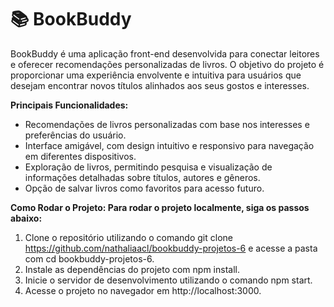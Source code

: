 # 📚 BookBuddy 

BookBuddy é uma aplicação front-end desenvolvida para conectar leitores e oferecer recomendações personalizadas de livros. O objetivo do projeto é proporcionar uma experiência envolvente e intuitiva para usuários que desejam encontrar novos títulos alinhados aos seus gostos e interesses.

**Principais Funcionalidades:**

- Recomendações de livros personalizadas com base nos interesses e preferências do usuário.
- Interface amigável, com design intuitivo e responsivo para navegação em diferentes dispositivos.
- Exploração de livros, permitindo pesquisa e visualização de informações detalhadas sobre títulos, autores e gêneros.
- Opção de salvar livros como favoritos para acesso futuro.

**Como Rodar o Projeto:
Para rodar o projeto localmente, siga os passos abaixo:**

1. Clone o repositório utilizando o comando git clone https://github.com/nathaliaacl/bookbuddy-projetos-6 e acesse a pasta com cd bookbuddy-projetos-6.
2. Instale as dependências do projeto com npm install.
3. Inicie o servidor de desenvolvimento utilizando o comando npm start.
4. Acesse o projeto no navegador em http://localhost:3000.